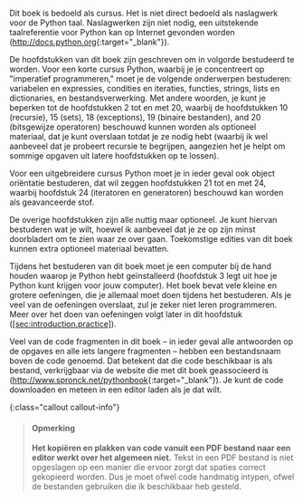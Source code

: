Dit boek is bedoeld als cursus. Het is niet direct bedoeld als
naslagwerk voor de Python taal. Naslagwerken zijn niet nodig, een
uitstekende taalreferentie voor Python kan op Internet gevonden worden
(<http://docs.python.org>{:target="_blank"}).

De hoofdstukken van dit boek zijn geschreven om in volgorde bestudeerd
te worden. Voor een korte cursus Python, waarbij je je concentreert op
"imperatief programmeren," moet je de volgende onderwerpen bestuderen:
variabelen en expressies, condities en iteraties, functies, strings,
lists en dictionaries, en bestandsverwerking. Met andere woorden, je
kunt je beperken tot de hoofdstukken
2
tot en met
20,
waarbij de hoofdstukken
10
(recursie),
15
(sets),
18
(exceptions),
19
(binaire bestanden), and
20
(bitsgewijze operatoren) beschouwd kunnen worden als optioneel
materiaal, dat je kunt overslaan totdat je ze nodig hebt (waarbij ik wel
aanbeveel dat je probeert recursie te begrijpen, aangezien het je helpt
om sommige opgaven uit latere hoofdstukken op te lossen).

Voor een uitgebreidere cursus Python moet je in ieder geval ook object
oriëntatie bestuderen, dat wil zeggen hoofdstukken
21
tot en met
24,
waarbij hoofdstuk
24
(iteratoren en generatoren) beschouwd kan worden als geavanceerde stof.

De overige hoofdstukken zijn alle nuttig maar optioneel. Je kunt hiervan
bestuderen wat je wilt, hoewel ik aanbeveel dat je ze op zijn minst
doorbladert om te zien waar ze over gaan. Toekomstige edities van dit
boek kunnen extra optioneel materiaal bevatten.

Tijdens het bestuderen van dit boek moet je een computer bij de hand
houden waarop je Python hebt geïnstalleerd (hoofdstuk
3
legt uit hoe je Python kunt krijgen voor jouw computer). Het boek bevat
vele kleine en grotere oefeningen, die je allemaal moet doen tijdens het
bestuderen. Als je veel van de oefeningen overslaat, zul je zeker niet
leren programmeren. Meer over het doen van oefeningen volgt later in dit
hoofdstuk
(<a href="#sec:introduction.practice" data-reference-type="ref" data-reference="sec:introduction.practice">[sec:introduction.practice]</a>).

Veel van de code fragmenten in dit boek – in ieder geval alle antwoorden
op de opgaves en alle iets langere fragmenten – hebben een bestandsnaam
boven de code genoemd. Dat betekent dat die code beschikbaar is als
bestand, verkrijgbaar via de website die met dit boek geassocieerd is
(<http://www.spronck.net/pythonbook>{:target="_blank"}). Je kunt de code downloaden en
meteen in een editor laden als je dat wilt.

{:class="callout callout-info"}
> #### Opmerking
> **Het kopiëren en plakken van code vanuit een PDF bestand naar een editor werkt over het algemeen niet.** Tekst in een PDF bestand is niet opgeslagen op een manier die ervoor zorgt dat spaties correct gekopieerd worden. Dus je moet ofwel code handmatig intypen, ofwel de bestanden gebruiken die ik beschikbaar heb gesteld.

